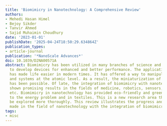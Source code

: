 ```yaml
---
title: 'Biomimicry in Nanotechnology: A Comprehensive Review'
authors:
- Mehedi Hasan Himel
- Bejoy Sikder
- Tanvir Ahmed
- Sajid Muhaimin Choudhury
date: '2023-01-01'
publishDate: '2025-04-24T18:50:29.634864Z'
publication_types:
- article-journal
publication: '*NanoScale Advances*'
doi: 10.1039/D2NA00571A
abstract: Biomimicry has been utilized in many branches of science and engineering
  to develop devices for enhanced and better performance. The application of nanotechnology
  has made life easier in modern times. It has offered a way to manipulate matter
  and systems at the atomic level. As a result, the miniaturization of numerous devices
  has been possible. Of late, the integration of biomimicry with nanotechnology has
  shown promising results in the fields of medicine, robotics, sensors, photonics,
  etc. Biomimicry in nanotechnology has provided eco-friendly and green solutions
  to the energy problem and in textiles. This is a new research area that needs to
  be explored more thoroughly. This review illustrates the progress and innovations
  made in the field of nanotechnology with the integration of biomimicry.
tags:
- misc
---
```

